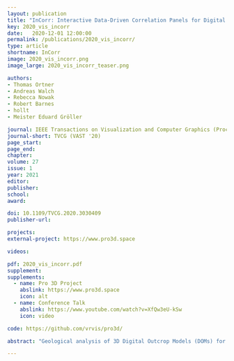 ```yaml
---
layout: publication
title: "InCorr: Interactive Data-Driven Correlation Panels for Digital Outcrop Analysis"
key: 2020_vis_incorr
date:   2020-12-01 12:00:00
permalink: /publications/2020_vis_incorr/
type: article
shortname: InCorr
image: 2020_vis_incorr.png
image_large: 2020_vis_incorr_teaser.png

authors:
- Thomas Ortner
- Andreas Walch
- Rebecca Nowak
- Robert Barnes
- hollt
- Meister Eduard Gröller

journal: IEEE Transactions on Visualization and Computer Graphics (Proceedings of IEEE VAST 2020)
journal-short: TVCG (VAST '20)
page_start: 
page_end: 
chapter:
volume: 27
issue: 1
year: 2021
editor:
publisher:
school:
award:

doi: 10.1109/TVCG.2020.3030409
publisher-url:

projects:
external-project: https://www.pro3d.space

videos:

pdf: 2020_vis_incorr.pdf
supplement:
supplements:
  - name: Pro 3D Project
    abslink: https://www.pro3d.space
    icon: alt
  - name: Conference Talk
    abslink: https://www.youtube.com/watch?v=XfQw3eU-kSw
    icon: video

code: https://github.com/vrvis/pro3d/

abstract: "Geological analysis of 3D Digital Outcrop Models (DOMs) for reconstruction of ancient habitable environments is a key aspect of the upcoming ESA ExoMars 2022 Rosalind Franklin Rover and the NASA 2020 Rover Perseverance missions in seeking signs of past life on Mars. Geologists measure and interpret 3D DOMs, create sedimentary logs and combine them in ‘correlation panels’ to map the extents of key geological horizons, and build a stratigraphic model to understand their position in the ancient landscape. Currently, the creation of correlation panels is completely manual and therefore time-consuming, and inflexible. With InCorr we present a visualization solution that encompasses a 3D logging tool and an interactive data-driven correlation panel that evolves with the stratigraphic analysis. For the creation of InCorr we closely cooperated with leading planetary geologists in the form of a design study. We verify our results by recreating an existing correlation analysis with InCorr and validate our correlation panel against a manually created illustration. Further, we conducted a user-study with a wider circle of geologists. Our evaluation shows that InCorr efficiently supports the domain experts in tackling their research questions and that it has the potential to significantly impact how geologists work with digital outcrop representations in general."

---
```


